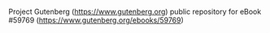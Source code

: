 Project Gutenberg (https://www.gutenberg.org) public repository for
eBook #59769 (https://www.gutenberg.org/ebooks/59769)
